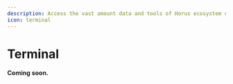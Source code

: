 ```yaml
---
description: Access the vast amount data and tools of Horus ecosystem online.
icon: terminal
---
```


# Terminal

**Coming soon.**
